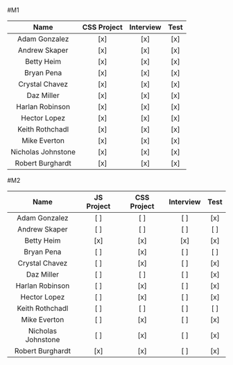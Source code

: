 #M1

Name                | CSS Project | Interview | Test |
:------------------:|:-----------:|:---------:|:----:|
Adam Gonzalez       | [x]         | [x]       | [x]  |
Andrew Skaper       | [x]         | [x]       | [x]  |
Betty Heim          | [x]         | [x]       | [x]  |
Bryan Pena          | [x]         | [x]       | [x]  |
Crystal Chavez      | [x]         | [x]       | [x]  |
Daz Miller          | [x]         | [x]       | [x]  |
Harlan Robinson     | [x]         | [x]       | [x]  |
Hector Lopez        | [x]         | [x]       | [x]  |
Keith Rothchadl     | [x]         | [x]       | [x]  |
Mike Everton        | [x]         | [x]       | [x]  |
Nicholas Johnstone  | [x]         | [x]       | [x]  |
Robert Burghardt    | [x]         | [x]       | [x]  |

#M2

Name                | JS Project | CSS Project | Interview | Test |
:------------------:|:----------:|:-----------:|:---------:|:----:|
Adam Gonzalez       | [ ]        | [ ]         | [ ]       | [x]  |
Andrew Skaper       | [ ]        | [ ]         | [ ]       | [ ]  |
Betty Heim          | [x]        | [x]         | [x]       | [x]  |
Bryan Pena          | [ ]        | [x]         | [ ]       | [ ]  |
Crystal Chavez      | [ ]        | [x]         | [ ]       | [x]  |
Daz Miller          | [ ]        | [ ]         | [ ]       | [x]  |
Harlan Robinson     | [ ]        | [x]         | [ ]       | [x]  |
Hector Lopez        | [ ]        | [x]         | [ ]       | [x]  |
Keith Rothchadl     | [ ]        | [ ]         | [ ]       | [ ]  |
Mike Everton        | [ ]        | [x]         | [ ]       | [x]  |
Nicholas Johnstone  | [ ]        | [x]         | [ ]       | [x]  |
Robert Burghardt    | [x]        | [x]         | [ ]       | [x]  |
